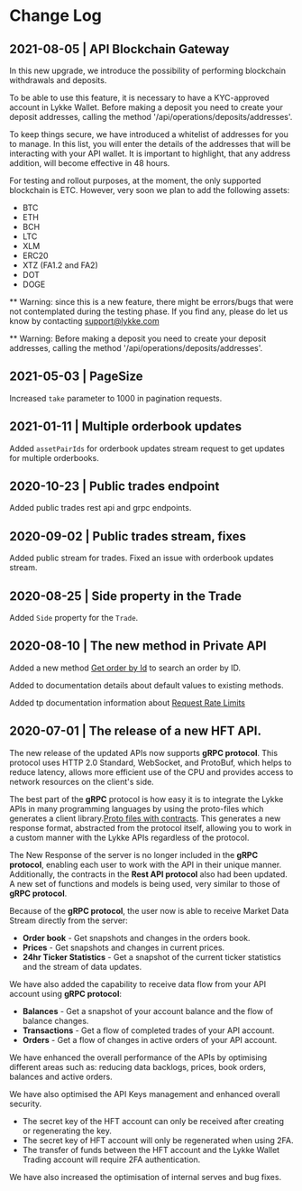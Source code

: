 # Change Log

## 2021-08-05 | API Blockchain Gateway

In this new upgrade, we introduce the possibility of performing blockchain withdrawals and deposits. 

To be able to use this feature, it is necessary to have a KYC-approved account in Lykke Wallet. Before making a deposit you need to create your deposit addresses, calling the method '/api/operations/deposits/addresses'.

To keep things secure, we have introduced a whitelist of addresses for you to manage. In this list, you will enter the details of the addresses that will be interacting with your API wallet. It is important to highlight, that any address addition, will become effective in 48 hours.

For testing and rollout purposes, at the moment, the only supported blockchain is ETC. However, very soon we plan to add the following assets:
* BTC
* ETH
* BCH
* LTC
* XLM
* ERC20
* XTZ (FA1.2 and FA2)
* DOT
* DOGE

** Warning: since this is a new feature, there might be errors/bugs that were not contemplated during the testing phase. If you find any, please do let us know by contacting support@lykke.com

** Warning: Before making a deposit you need to create your deposit addresses, calling the method '/api/operations/deposits/addresses'.

## 2021-05-03 | PageSize

Increased ```take``` parameter to 1000 in pagination requests.

## 2021-01-11 | Multiple orderbook updates

Added ```assetPairIds``` for orderbook updates stream request to get updates for multiple orderbooks.

## 2020-10-23 | Public trades endpoint

Added public trades rest api and grpc endpoints.

## 2020-09-02 | Public trades stream, fixes

Added public stream for trades. Fixed an issue with orderbook updates stream.

## 2020-08-25 | Side property in the Trade

Added ```Side``` property for the ```Trade```.

## 2020-08-10 | The new method in Private API

Added a new method [Get order by Id](#get-order-by-id) to search an order by ID.

Added to documentation details about default values to existing methods.

Added tp documentation information about [Request Rate Limits](#request-limits)

## 2020-07-01 | The release of a new HFT API.

The new release of the updated APIs now supports **gRPC protocol**. This protocol uses HTTP 2.0 Standard, WebSocket, and ProtoBuf, which helps to reduce latency, allows more efficient use of the CPU and provides access to network resources on the client's side.

The best part of the **gRPC** protocol is how easy it is to integrate the Lykke APIs in many programming languages by using the proto-files which generates a client library.[Proto files with contracts](https://github.com/LykkeCity/Trading-API/tree/master/grpc_proto_contracts). This generates a new response format, abstracted from the protocol itself, allowing you to work in a custom manner with the Lykke APIs regardless of the protocol.


The New Response of the server is no longer included in the **gRPC protocol**, enabling each user to work with the API in their unique manner. Additionally, the contracts in the **Rest API protocol** also had been updated. A new set of functions and models is being used, very similar to those of **gRPC protocol**.

Because of the **gRPC protocol**, the user now is able to receive Market Data Stream directly from the server:

* **Order book** - Get snapshots and changes in the orders book.
* **Prices** - Get snapshots and changes in current prices.
* **24hr Ticker Statistics** - Get a snapshot of the current ticker statistics and the stream of data updates.

We have also added the capability to receive data flow from your API account using **gRPC protocol**:

* **Balances** - Get a snapshot of your account balance and the flow of balance changes.
* **Transactions** - Get a flow of completed trades of your API account.
* **Orders** - Get a flow of changes in active orders of your API account.

We have enhanced the overall performance of the APIs by optimising different areas such as: reducing data backlogs, prices, book orders, balances and active orders.

We have also optimised the API Keys management and enhanced overall security.

* The secret key of the HFT account can only be received after creating or regenerating the key.
* The secret key of HFT account will only be regenerated when using 2FA.
* The transfer of funds between the HFT account and the Lykke Wallet Trading account will require 2FA authentication.

We have also increased the optimisation of internal serves and bug fixes.




